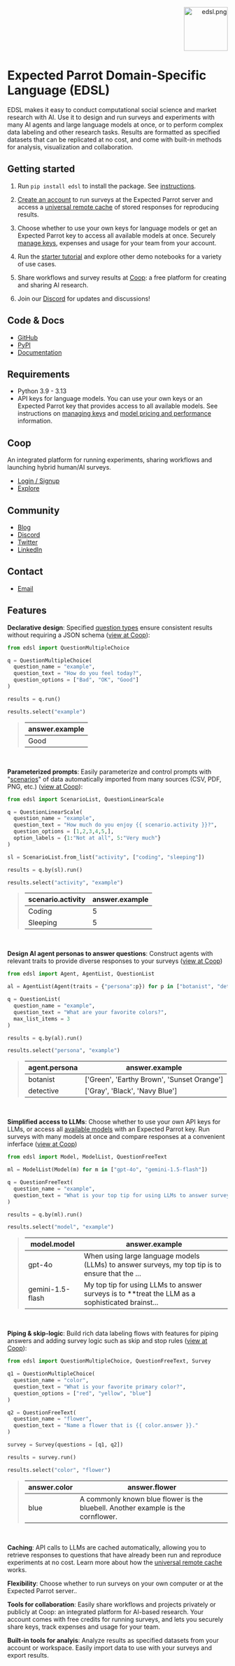 <p align="right">
  <img src="https://github.com/expectedparrot/edsl/blob/main/static/logo.png?raw=true" alt="edsl.png" width="100"/>
</p>

# Expected Parrot Domain-Specific Language (EDSL)

EDSL makes it easy to conduct computational social science and market research with AI. Use it to design and run surveys and experiments with many AI agents and large language models at once, or to perform complex data labeling and other research tasks. Results are formatted as specified datasets that can be replicated at no cost, and come with built-in methods for analysis, visualization and collaboration. 

## Getting started

1. Run `pip install edsl` to install the package. See <a href="https://www.expectedparrot.com/getting-started" target="_blank" rel="noopener noreferrer">instructions</a>.

2. <a href="https://www.expectedparrot.com/login" target="_blank" rel="noopener noreferrer">Create an account</a> to run surveys at the Expected Parrot server and access a <a href="https://docs.expectedparrot.com/en/latest/remote_caching.html" target="_blank" rel="noopener noreferrer">universal remote cache</a> of stored responses for reproducing results.

3. Choose whether to use your own keys for language models or get an Expected Parrot key to access all available models at once. Securely <a href="https://www.expectedparrot.com/getting-started/edsl-api-keys" target="_blank" rel="noopener noreferrer">manage keys</a>,  expenses and usage for your team from your account.

4. Run the <a href="https://docs.expectedparrot.com/en/latest/starter_tutorial.html" target="_blank" rel="noopener noreferrer">starter tutorial</a> and explore other demo notebooks for a variety of use cases. 

5. Share workflows and survey results at <a href="https://www.expectedparrot.com/content/explore" target="_blank" rel="noopener noreferrer">Coop</a>: a free platform for creating and sharing AI research.

6. Join our <a href="https://discord.com/invite/mxAYkjfy9m" target="_blank" rel="noopener noreferrer">Discord</a> for updates and discussions! 

## Code & Docs
- <a href="https://github.com/expectedparrot/edsl" target="_blank" rel="noopener noreferrer">GitHub</a>
- <a href="https://pypi.org/project/edsl/" target="_blank" rel="noopener noreferrer">PyPI</a>
- <a href="https://docs.expectedparrot.com" target="_blank" rel="noopener noreferrer">Documentation</a>

## Requirements
- Python 3.9 - 3.13
- API keys for language models. You can use your own keys or an Expected Parrot key that provides access to all available models.
See instructions on <a href="https://docs.expectedparrot.com/en/latest/api_keys.html" target="_blank" rel="noopener noreferrer">managing keys</a> and <a href="https://www.expectedparrot.com/models" target="_blank" rel="noopener noreferrer">model pricing and performance</a> information.

## Coop
An integrated platform for running experiments, sharing workflows and launching hybrid human/AI surveys.
- <a href="https://www.expectedparrot.com/login" target="_blank" rel="noopener noreferrer">Login / Signup</a>
- <a href="https://www.expectedparrot.com/content/explore" target="_blank" rel="noopener noreferrer">Explore</a>

## Community
- <a href="https://blog.expectedparrot.com" target="_blank" rel="noopener noreferrer">Blog</a>
- <a href="https://discord.com/invite/mxAYkjfy9m" target="_blank" rel="noopener noreferrer">Discord</a>
- <a href="https://x.com/ExpectedParrot" target="_blank" rel="noopener noreferrer">Twitter</a>
- <a href="https://www.linkedin.com/company/expectedparrot/" target="_blank" rel="noopener noreferrer">LinkedIn</a>

## Contact
- <a href="mailto:info@expectedparrot.com" target="_blank" rel="noopener noreferrer">Email</a>


## Features 

**Declarative design**: 
Specified <a href="https://docs.expectedparrot.con/en/latest/questions.html" target="_blank" rel="noopener noreferrer">question types</a> ensure consistent results without requiring a JSON schema (<a href="https://www.expectedparrot.com/content/2a848a0e-f9de-46bc-98d0-a13b9a1caf11" target="_blank" rel="noopener noreferrer">view at Coop</a>):

```python
from edsl import QuestionMultipleChoice

q = QuestionMultipleChoice(
  question_name = "example",
  question_text = "How do you feel today?",
  question_options = ["Bad", "OK", "Good"]
)

results = q.run()

results.select("example")
```


> | answer.example  |
> |-----------------|
> | Good            |

<br>

**Parameterized prompts**: 
Easily parameterize and control prompts with "<a href="https://docs.expectedparrot.com/en/latest/scenarios.html" target="_blank" rel="noopener noreferrer">scenarios</a>" of data automatically imported from many sources (CSV, PDF, PNG, etc.) (<a href="https://www.expectedparrot.com/content/7bb9ec2e-827b-4867-ac02-33163df1a1d1" target="_blank" rel="noopener noreferrer">view at Coop</a>):

```python
from edsl import ScenarioList, QuestionLinearScale

q = QuestionLinearScale(
  question_name = "example",
  question_text = "How much do you enjoy {{ scenario.activity }}?",
  question_options = [1,2,3,4,5,],
  option_labels = {1:"Not at all", 5:"Very much"}
)

sl = ScenarioList.from_list("activity", ["coding", "sleeping"])

results = q.by(sl).run()

results.select("activity", "example")
```

> | scenario.activity  | answer.example  |
> |--------------------|-----------------|
> | Coding             | 5               |
> | Sleeping           | 5               |

<br>

**Design AI agent personas to answer questions**: 
Construct agents with relevant traits to provide diverse responses to your surveys (<a href="https://www.expectedparrot.com/content/b639a2d7-4ae6-48fe-8b9e-58350fab93de" target="_blank" rel="noopener noreferrer">view at Coop</a>)

```python
from edsl import Agent, AgentList, QuestionList

al = AgentList(Agent(traits = {"persona":p}) for p in ["botanist", "detective"])

q = QuestionList(
  question_name = "example",
  question_text = "What are your favorite colors?",
  max_list_items = 3
)

results = q.by(al).run()

results.select("persona", "example")
```

> | agent.persona  | answer.example                              |
> |----------------|---------------------------------------------|
> | botanist       | ['Green', 'Earthy Brown', 'Sunset Orange']  |
> | detective      | ['Gray', 'Black', 'Navy Blue']              |

<br>

**Simplified access to LLMs**: 
Choose whether to use your own API keys for LLMs, or access all <a href="https://www.expectedparrot.com/models" target="_blank" rel="noopener noreferrer">available models</a> with an Expected Parrot key. Run surveys with many models at once and compare responses at a convenient inferface (<a href="https://www.expectedparrot.com/content/044465f0-b87f-430d-a3b9-4fd3b8560299" target="_blank" rel="noopener noreferrer">view at Coop</a>)

```python
from edsl import Model, ModelList, QuestionFreeText

ml = ModelList(Model(m) for m in ["gpt-4o", "gemini-1.5-flash"])

q = QuestionFreeText(
  question_name = "example",
  question_text = "What is your top tip for using LLMs to answer surveys?"
)

results = q.by(ml).run()

results.select("model", "example")
```

> | model.model        | answer.example                                                                                  |
> |--------------------|-------------------------------------------------------------------------------------------------|
> | gpt-4o             | When using large language models (LLMs) to answer surveys, my top tip is to ensure that the ... |
> | gemini-1.5-flash   | My top tip for using LLMs to answer surveys is to **treat the LLM as a sophisticated brainst... |

<br>

**Piping & skip-logic**: 
Build rich data labeling flows with features for piping answers and adding survey logic such as skip and stop rules (<a href="https://www.expectedparrot.com/content/b8afe09d-49bf-4c05-b753-d7b0ae782eb3" target="_blank" rel="noopener noreferrer">view at Coop</a>):

```python
from edsl import QuestionMultipleChoice, QuestionFreeText, Survey

q1 = QuestionMultipleChoice(
  question_name = "color",
  question_text = "What is your favorite primary color?",
  question_options = ["red", "yellow", "blue"]
)

q2 = QuestionFreeText(
  question_name = "flower",
  question_text = "Name a flower that is {{ color.answer }}."
)

survey = Survey(questions = [q1, q2])

results = survey.run()

results.select("color", "flower")
```

> | answer.color  | answer.flower                                                                     |
> |---------------|-----------------------------------------------------------------------------------|
> | blue          | A commonly known blue flower is the bluebell. Another example is the cornflower.  |

<br>

**Caching**: 
API calls to LLMs are cached automatically, allowing you to retrieve responses to questions that have already been run and reproduce experiments at no cost. Learn more about how the <a href="https://docs.expectedparrot.com/en/latest/remote_caching.html" target="_blank" rel="noopener noreferrer">universal remote cache</a> works.

**Flexibility**: 
Choose whether to run surveys on your own computer or at the Expected Parrot server..

**Tools for collaboration**: 
Easily share workflows and projects privately or publicly at Coop: an integrated platform for AI-based research. Your account comes with free credits for running surveys, and lets you securely share keys, track expenses and usage for your team.

**Built-in tools for analyis**: 
Analyze results as specified datasets from your account or workspace. Easily import data to use with your surveys and export results.
